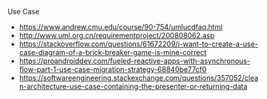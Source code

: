 Use Case
- https://www.andrew.cmu.edu/course/90-754/umlucdfaq.html
- http://www.uml.org.cn/requirementproject/200808062.asp
- https://stackoverflow.com/questions/61672209/i-want-to-create-a-use-case-diagram-of-a-brick-breaker-game-is-mine-correct
- https://proandroiddev.com/fueled-reactive-apps-with-asynchronous-flow-part-1-use-case-migration-strategy-68840be77cf0
- https://softwareengineering.stackexchange.com/questions/357052/clean-architecture-use-case-containing-the-presenter-or-returning-data


<!-- 
Clean架構的分層界定了邊界，帶來了能分工的好處，因為不必知道 上下界具體做了甚麼 表示層只在乎DTO 
要給Usecase的Input與 Usecase給出Output

用例驅動 / Usecase應該做一件完整的事，完整到什麼程度?

-----------------

想一下今天是負責寫表示層，希望看到何種狀況

Scenario 1
要處理的是角色支援技能釋放的呈現效果，並且有次數限制

1. 
你看到Usecase層有兩個用例，
- ReleaseSkill(id) => skillObject
- CountDownSkillCount => (isVaild, count)
好的，先執行CountDownSkillCount檢查能否釋放，在ReleaseSkill(id)
還行，把各自的輸出呈現就完事了，用例組合的邏輯還算簡單

2.
你看到Usecase層有1個抽象用例
- IReleaseSkill(id) => (isVaild, count, skillObject)
好的，執行ReleaseSkillWithCounter，把輸出呈現就完事了

-------------------

Scenario 2
要處理的是角色支援技能釋放的呈現效果，並且有次數限制
*但角色有無敵Buff則無視次數限制 (無敵Buff的呈現不再此處，這裡只管技能釋放)

1. 
你看到Usecase層有3個用例，
- ReleaseSkill(id) => skillObject
- CountDownSkillCount => (isVaild, count)
- CheckInvincible => isVaild

好的，先執行CheckInvincible不成立後再執行CountDownSkillCount檢查能否釋放，再ReleaseSkill(id)
開始越想越不對勁，Conrtoller/Presenter 在做的事怎麼一直變
不應該是 Conrtoller發出執行請求/Presenter執行回覆就完事了嗎?
Conrtoller不是發個trigger而已嗎?? 我還要處理前置條件? 但User這邊只有一個(可釋放)Button?

2.
你看到Usecase層有1個抽象用例
- IReleaseSkill(id) => (isVaild, count, skillObject)
好的不用改 

-------------------

有感受到差異了嗎?
3個用例沒有把責任做完(玩家請求釋放技能)
組合玩家請求的責任落在表示層

-------------------

甚麼你說什麼 
Conrtoller這邊有很多參數可以影響決定Skill
這樣 IReleaseSkillFactory背後會不會類別爆炸? 
可能會吧 沒規劃的話?
但那跟你 Conrtoller有甚麼關係，把參數傳過來就沒你的事了

-------------------

竟然被畫面變化影響了內圈決策，不行吧

內圈被影響了沒錯，但不是因為畫面變化，是需求變化，畫面也是被需求影響
內外圈保護的情況是在，需求不變，內圈需求變化，外面也高機率要變

-------------------

有時必須在可重用和單一職責中做個權衡
現在在看可重用這件事上會更謹慎 (更多的時候是設計不良)
寫不同層的時候真的應該切換一下腦袋/避免使用上帝視角
-->

